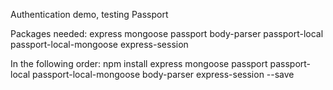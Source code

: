 Authentication demo, testing Passport

Packages needed:
express
mongoose
passport
body-parser
passport-local
passport-local-mongoose
express-session

In the following order:
npm install express mongoose passport passport-local passport-local-mongoose body-parser express-session --save

